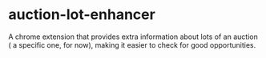# auction-lot-enhancer
A chrome extension that provides extra information about lots of an auction ( a specific one, for now), making it easier to check for good opportunities.
